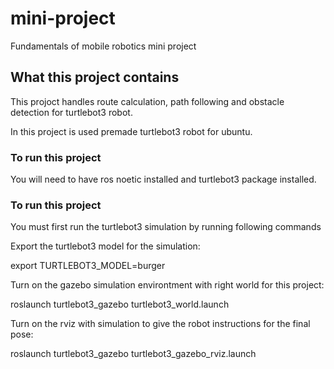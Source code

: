 # mini-project
Fundamentals of mobile robotics mini project

## What this project contains

This projoct handles route calculation, path following and obstacle detection for turtlebot3 robot.
 
In this project is used premade turtlebot3 robot for ubuntu. 

### To run this project

You will need to have ros noetic installed and turtlebot3 package installed.

### To run this project

You must first run the turtlebot3 simulation by running following commands

Export the turtlebot3 model for the simulation:

export TURTLEBOT3_MODEL=burger 

Turn on the gazebo simulation environtment with right world for this project:

roslaunch turtlebot3_gazebo turtlebot3_world.launch

Turn on the rviz with simulation to give the robot instructions for the final pose:

roslaunch turtlebot3_gazebo turtlebot3_gazebo_rviz.launch
